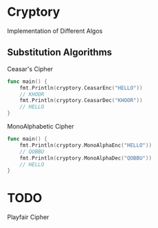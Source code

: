 Cryptory
========

Implementation of Different Algos

## Substitution Algorithms

Ceasar's Cipher

``` go
func main() {
	fmt.Println(cryptory.CeasarEnc("HELLO"))
	// KHOOR
	fmt.Println(cryptory.CeasarDec("KHOOR"))
	// HELLO
}
```

MonoAlphabetic Cipher

``` go
func main() {
	fmt.Println(cryptory.MonoAlphaEnc("HELLO"))
	// QOBBU
	fmt.Println(cryptory.MonoAlphaDec("QOBBU"))
	// HELLO
}
```

# TODO

Playfair Cipher